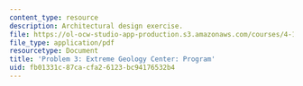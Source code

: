 ```yaml
---
content_type: resource
description: Architectural design exercise.
file: https://ol-ocw-studio-app-production.s3.amazonaws.com/courses/4-143-immaterial-limits-process-and-duration-fall-2002/fb01331c87cacfa26123bc94176532b4_project3.pdf
file_type: application/pdf
resourcetype: Document
title: 'Problem 3: Extreme Geology Center: Program'
uid: fb01331c-87ca-cfa2-6123-bc94176532b4
---
```

